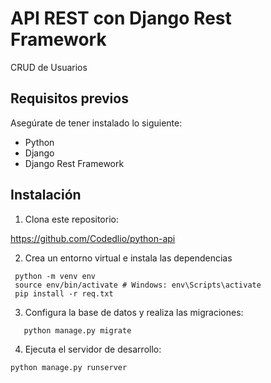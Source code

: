 # API REST con Django Rest Framework

CRUD de Usuarios

## Requisitos previos

Asegúrate de tener instalado lo siguiente:

- Python
- Django
- Django Rest Framework

## Instalación

1. Clona este repositorio:

https://github.com/Codedlio/python-api

2. Crea un entorno virtual e instala las dependencias

```
 python -m venv env
 source env/bin/activate # Windows: env\Scripts\activate
 pip install -r req.txt
```

3. Configura la base de datos y realiza las migraciones:

```
   python manage.py migrate
```

4. Ejecuta el servidor de desarrollo:

```
python manage.py runserver
```
